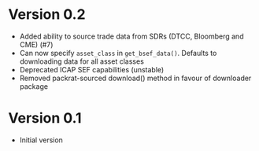 # Version 0.2

- Added ability to source trade data from SDRs (DTCC, Bloomberg and CME) (#7) 
- Can now specify `asset_class` in `get_bsef_data()`. Defaults to downloading data for all asset classes
- Deprecated ICAP SEF capabilities (unstable)
- Removed packrat-sourced download() method in favour of downloader package

# Version 0.1

- Initial version
